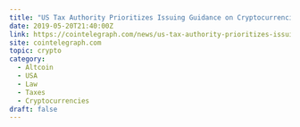 ```yaml
---
title: "US Tax Authority Prioritizes Issuing Guidance on Cryptocurrencies"
date: 2019-05-20T21:40:00Z
link: https://cointelegraph.com/news/us-tax-authority-prioritizes-issuing-guidance-on-cryptocurrencies?utm_medium=RSS&utm_source=hune
site: cointelegraph.com
topic: crypto
category:
  - Altcoin
  - USA
  - Law
  - Taxes
  - Cryptocurrencies
draft: false
---
```

